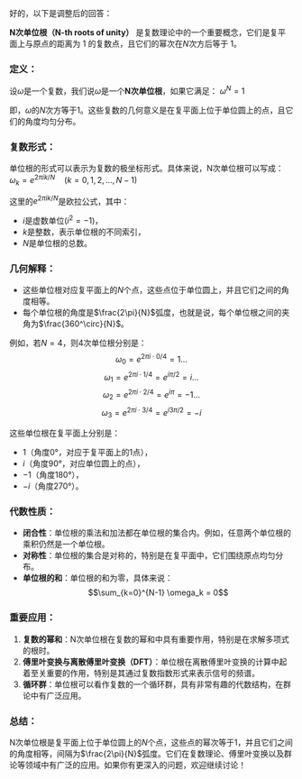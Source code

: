 好的，以下是调整后的回答：

**N次单位根（N-th roots of unity）** 是复数理论中的一个重要概念，它们是复平面上与原点的距离为 1 的复数点，且它们的幂次在$N$次方后等于 1。

### 定义：

设$\omega$是一个复数，我们说$\omega$是一个**N次单位根**，如果它满足： $\omega^N = 1$

即，$\omega$的$N$次方等于1。这些复数的几何意义是在复平面上位于单位圆上的点，且它们的角度均匀分布。

### 复数形式：

单位根的形式可以表示为复数的极坐标形式。具体来说，N次单位根可以写成： $\omega_k = e^{2\pi i k / N} \quad (k = 0, 1, 2, \dots, N-1)$

这里的$e^{2\pi i k / N}$是欧拉公式，其中：

- $i$是虚数单位($i^2 = -1$)，
- $k$是整数，表示单位根的不同索引，
- $N$是单位根的总数。

### 几何解释：

- 这些单位根对应复平面上的$N$个点，这些点位于单位圆上，并且它们之间的角度相等。
- 每个单位根的角度是$\frac{2\pi}{N}$弧度，也就是说，每个单位根之间的夹角为$\frac{360^\circ}{N}$。

例如，若$N = 4$，则4次单位根分别是： $$\omega_0 = e^{2\pi i \cdot 0 / 4} = 1 \dots$$$$\omega_1 = e^{2\pi i \cdot 1 / 4} = e^{i \pi / 2} = i \dots$$$$\omega_2 = e^{2\pi i \cdot 2 / 4} = e^{i \pi} = -1\dots $$$$\omega_3 = e^{2\pi i \cdot 3 / 4} = e^{i 3\pi / 2} = -i$$

这些单位根在复平面上分别是：

- $1$（角度0°，对应于复平面上的1点），
- $i$（角度90°，对应单位圆上的点），
- $-1$（角度180°），
- $-i$（角度270°）。

### 代数性质：

- **闭合性**：单位根的乘法和加法都在单位根的集合内。例如，任意两个单位根的乘积仍然是一个单位根。
- **对称性**：单位根的集合是对称的，特别是在复平面中，它们围绕原点均匀分布。
- **单位根的和**：单位根的和为零，具体来说： $$\sum_{k=0}^{N-1} \omega_k = 0$$

### 重要应用：

1. **复数的幂和**：N次单位根在复数的幂和中具有重要作用，特别是在求解多项式的根时。
2. **傅里叶变换与离散傅里叶变换（DFT）**：单位根在离散傅里叶变换的计算中起着至关重要的作用，特别是其通过复数指数形式来表示信号的频谱。
3. **循环群**：单位根可以看作复数的一个循环群，具有非常有趣的代数结构，在群论中有广泛应用。

### 总结：

N次单位根是复平面上位于单位圆上的$N$个点，这些点的幂次等于1，并且它们之间的角度相等，间隔为$\frac{2\pi}{N}$弧度。它们在复数理论、傅里叶变换以及群论等领域中有广泛的应用。如果你有更深入的问题，欢迎继续讨论！